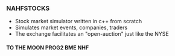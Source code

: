 ### NAHFSTOCKS
- Stock market simulator written in c++ from scratch
- Simulates market events, companies, traders
- The exchange facilitates an "open-auction" just like the NYSE

#### TO THE MOON PROG2 BME NHF